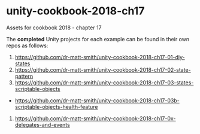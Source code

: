 # unity-cookbook-2018-ch17
Assets for cookbook 2018 - chapter 17

The **completed** Unity projects for each example can be found in their own repos as follows:

1. https://github.com/dr-matt-smith/unity-cookbook-2018-ch17-01-diy-states
1. https://github.com/dr-matt-smith/unity-cookbook-2018-ch17-02-state-pattern
1. https://github.com/dr-matt-smith/unity-cookbook-2018-ch17-03-states-scriptable-objects
  - https://github.com/dr-matt-smith/unity-cookbook-2018-ch17-03b-scriptable-objects-health-feature

1. https://github.com/dr-matt-smith/unity-cookbook-2018-ch17-0x-delegates-and-events

